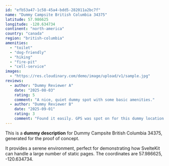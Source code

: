 ```yaml
---
id: "efb53a47-1c58-45a4-bdd5-282011a2bc7f"
name: "Dummy Campsite British Columbia 34375"
latitude: 57.986625
longitude: -120.634734
continent: "north-america"
country: "canada"
region: "british-columbia"
amenities:
  - "toilet"
  - "dog-friendly"
  - "hiking"
  - "fire-pit"
  - "cell-service"
images:
  - "https://res.cloudinary.com/demo/image/upload/v1/sample.jpg"
reviews:
  - author: "Dummy Reviewer A"
    date: "2025-08-03"
    rating: 5
    comment: "A nice, quiet dummy spot with some basic amenities."
  - author: "Dummy Reviewer B"
    date: "2025-09-01"
    rating: 3
    comment: "Found it easily. GPS was spot on for this dummy location."
---
```


This is a **dummy description** for Dummy Campsite British Columbia 34375, generated for the proof of concept.

It provides a serene environment, perfect for demonstrating how SvelteKit can handle a large number of static pages. The coordinates are 57.986625, -120.634734.
